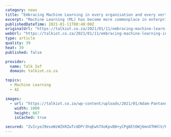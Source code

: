 ```yaml
---
category: news
title: "Embracing Machine Learning in every organisation and every vertical"
excerpt: "Machine Learning (ML) has become more commonplace in enterprises as the number of areas where it is effective grows."
publishedDateTime: 2021-01-11T08:48:00Z
originalUrl: "https://talkiot.co.za/2021/01/11/embracing-machine-learning-in-every-organisation-and-every-vertical/"
webUrl: "https://talkiot.co.za/2021/01/11/embracing-machine-learning-in-every-organisation-and-every-vertical/"
type: article
quality: 39
heat: 39
published: false

provider:
  name: Talk IoT
  domain: talkiot.co.za

topics:
  - Machine Learning
  - AI

images:
  - url: "https://talkiot.co.za/wp-content/uploads/2021/01/Adam-Pantanowitz-Aura.jpg"
    width: 1000
    height: 667
    isCached: true

secured: "ZvIcyeJ9eseWzWZkRZwTcUDPr3hqEwh7XoKpvB8+yCPg6EtOWj6mnXTHHlV/RTRZJTPOfJ/fEqD3xMamKmwXd9T6XxKLujwosX3aGvAanQ/dSxGU/7+SHnw4jfgZALTWHHdx37X6itEAprPaI+mseHDq2kO55+AL8NQIdTqSrtfIf4US07TnFxfBFTvXdCmKK8Nkk7nSRJMQ6IbZ3TqDKwKK4DQ/KPz0s0zrU+ph4mTszN/BHOMIc2SLmGAO142Z4zTurBQiRFeLbjSY486qxublhHhZIx4GqpzosSNk0t9sKnf3VQVOFpkMFRPEWf6+dB82oA8AUGYod+H4AbiIdNutUJSXOO1ji7c8S27Ny8c=;GH8EEqbHcX7Bsfix1LI6+w=="
---
```


